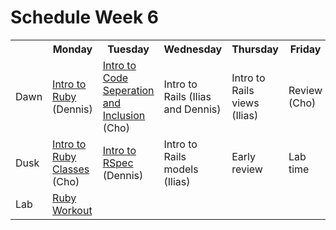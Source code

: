 # Schedule Week 6

<table>
  <tr>
    <th></th>
    <th>Monday</th>
    <th>Tuesday</th>
    <th>Wednesday</th>
    <th>Thursday</th>
    <th>Friday</th>
  </tr>
  <tr>
    <td>Dawn</td>
    <td><a href="https://github.com/sf-wdi-14/notes/blob/master/lectures/week-6/_1_monday/dawn/introduction-to-ruby.md">Intro to Ruby</a> (Dennis)</td>
    <td><a href="https://github.com/sf-wdi-14/notes/blob/master/lectures/week-6/_2_tuesday/dawn/introduction-code-seperation-and-inclusion.md">Intro to Code Seperation and Inclusion</a> (Cho)</td>
    <td>Intro to Rails (Ilias and Dennis)</td>
    <td>Intro to Rails views (Ilias)</td>
    <td>Review (Cho)</td>
  </tr>
  <tr>
    <td>Dusk</td>
    <td><a href="https://github.com/sf-wdi-14/notes/blob/master/lectures/week-6/_1_monday/dusk/introduction-to-classes.md">Intro to Ruby Classes</a> (Cho)</td>
    <td><a href="https://github.com/sf-wdi-14/notes/blob/ef67adf5b66d6d36f78856c9fc46ab4ebf837128/lectures/week-6/_2_tuesday/dusk/intro-to-rspec.md">Intro to RSpec</a> (Dennis)</td>
    <td>Intro to Rails models (Ilias)</td>
    <td>Early review</td>
    <td>Lab time</td>
  </tr>
  <tr>
    <td>Lab</td>
    <td><a href="https://github.com/sf-wdi-14/ruby-workout">Ruby Workout</a></td>
    <td></td>
    <td></td>
    <td></td>
    <td></td>
  </tr>
</table>

